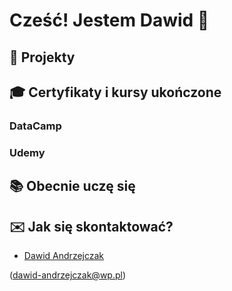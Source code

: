 # Cześć! Jestem Dawid 👋
## 🔧 Projekty
## 🎓 Certyfikaty i kursy ukończone
### DataCamp

### Udemy

## 📚 Obecnie uczę się

## ✉️ Jak się skontaktować?
- [Dawid Andrzejczak](https://www.linkedin.com/in/dawid-andrzejczak-184353216/)

(dawid-andrzejczak@wp.pl)
